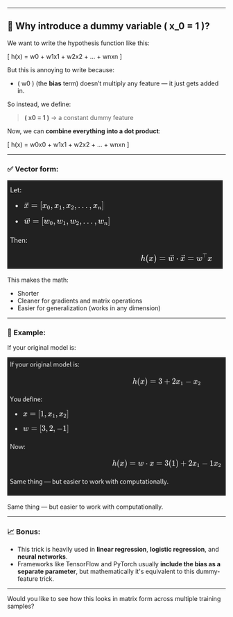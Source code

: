 
---

## 📌 Why introduce a dummy variable \( x_0 = 1 \)?

We want to write the hypothesis function like this:

\[
h(x) = w0 + w1x1 + w2x2 + ... + wnxn
\]

But this is annoying to write because:
- \( w0 \) (the **bias** term) doesn’t multiply any feature — it just gets added in.

So instead, we define:

> **\( x0 = 1 \)** → a constant dummy feature

Now, we can **combine everything into a dot product**:

\[
h(x) = w0x0 + w1x1 + w2x2 + ... + wnxn
\]

---

### ✅ Vector form:

![](util_pictures_for_explaination_README/explaiantion/vector.png)

This makes the math:
- Shorter
- Cleaner for gradients and matrix operations
- Easier for generalization (works in any dimension)

---

### 🧠 Example:

If your original model is:

![](util_pictures_for_explaination_README/explaiantion/same_thing_but_easier.png)

Same thing — but easier to work with computationally.

---

### 📈 Bonus:

- This trick is heavily used in **linear regression**, **logistic regression**, and **neural networks**.
- Frameworks like TensorFlow and PyTorch usually **include the bias as a separate parameter**, but mathematically it's equivalent to this dummy-feature trick.

---

Would you like to see how this looks in matrix form across multiple training samples?
